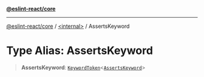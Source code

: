 [**@eslint-react/core**](../../README.md)

***

[@eslint-react/core](../../README.md) / [\<internal\>](../README.md) / AssertsKeyword

# Type Alias: AssertsKeyword

> **AssertsKeyword**: [`KeywordToken`](../interfaces/KeywordToken.md)\<[`AssertsKeyword`](../enumerations/SyntaxKind.md#assertskeyword)\>
